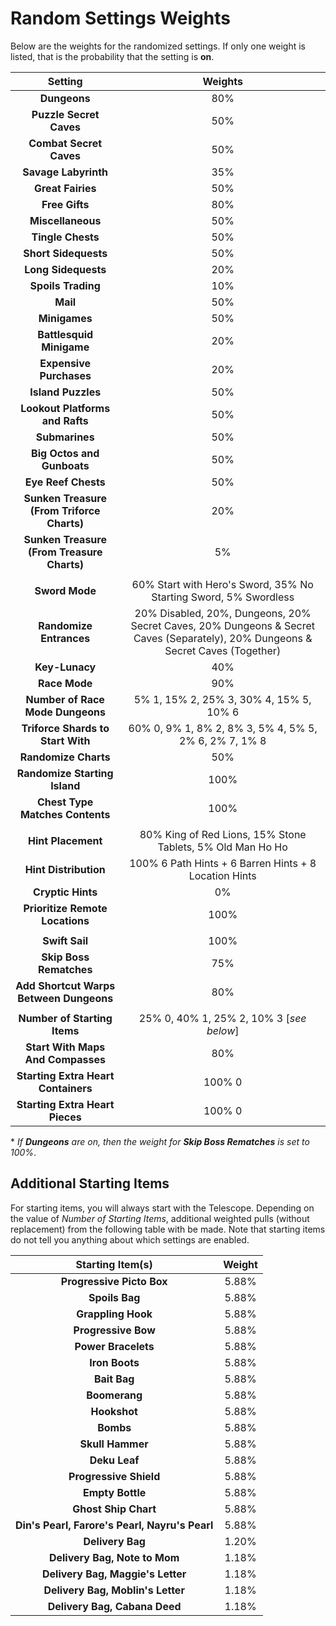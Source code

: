 # Random Settings Weights

Below are the weights for the randomized settings. If only one weight is listed, that is the probability that the setting is **on**.

|                 **Setting**                	|                                                           **Weights**                                                           	|
|:------------------------------------------:	|:-------------------------------------------------------------------------------------------------------------------------------:	|
|                **Dungeons**                	|                                                               80%                                                               	|
|           **Puzzle Secret Caves**          	|                                                               50%                                                               	|
|           **Combat Secret Caves**          	|                                                               50%                                                               	|
|            **Savage Labyrinth**            	|                                                               35%                                                               	|
|              **Great Fairies**             	|                                                               50%                                                               	|
|               **Free Gifts**               	|                                                               80%                                                               	|
|              **Miscellaneous**             	|                                                               50%                                                               	|
|              **Tingle Chests**             	|                                                               50%                                                               	|
|            **Short Sidequests**            	|                                                               50%                                                               	|
|             **Long Sidequests**            	|                                                               20%                                                               	|
|             **Spoils Trading**             	|                                                               10%                                                               	|
|                  **Mail**                  	|                                                               50%                                                               	|
|                **Minigames**               	|                                                               50%                                                               	|
|          **Battlesquid Minigame**          	|                                                               20%                                                               	|
|           **Expensive Purchases**          	|                                                               20%                                                               	|
|             **Island Puzzles**             	|                                                               50%                                                               	|
|       **Lookout Platforms and Rafts**      	|                                                               50%                                                               	|
|               **Submarines**               	|                                                               50%                                                               	|
|         **Big Octos and Gunboats**         	|                                                               50%                                                               	|
|             **Eye Reef Chests**            	|                                                               50%                                                               	|
| **Sunken Treasure (From Triforce Charts)** 	|                                                               20%                                                               	|
| **Sunken Treasure (From Treasure Charts)** 	|                                                                5%                                                               	|
|                                            	|                                                                                                                                 	|
|               **Sword Mode**               	|                                 60% Start with Hero's Sword, 35% No Starting Sword, 5% Swordless                                	|
|           **Randomize Entrances**          	| 20% Disabled, 20%, Dungeons, 20% Secret Caves, 20% Dungeons & Secret Caves (Separately), 20% Dungeons & Secret Caves (Together) 	|
|               **Key-Lunacy**               	|                                                               40%                                                               	|
|                **Race Mode**               	|                                                               90%                                                               	|
|      **Number of Race Mode Dungeons**      	|                                             5% 1, 15% 2, 25% 3, 30% 4, 15% 5, 10% 6                                             	|
|      **Triforce Shards to Start With**     	|                                      60% 0, 9% 1, 8% 2, 8% 3, 5% 4, 5% 5, 2% 6, 2% 7, 1% 8                                      	|
|            **Randomize Charts**            	|                                                               50%                                                               	|
|        **Randomize Starting Island**       	|                                                               100%                                                              	|
|       **Chest Type Matches Contents**      	|                                                               100%                                                              	|
|                                            	|                                                                                                                                 	|
|             **Hint Placement**             	|                                    80% King of Red Lions, 15% Stone Tablets, 5% Old Man Ho Ho                                   	|
|            **Hint Distribution**           	|                                      100% 6 Path Hints + 6 Barren Hints + 8 Location Hints                                      	|
|              **Cryptic Hints**             	|                                                               0%                                                                	|
|       **Prioritize Remote Locations**        	|                                                               100%                                                              	|
|                                            	|                                                                                                                                 	|
|               **Swift Sail**               	|                                                               100%                                                              	|
|           **Skip Boss Rematches**          	|                                                               75%                                                               	|
|   **Add Shortcut Warps Between Dungeons**  	|                                                               80%                                                               	|
|                                            	|                                                                                                                                 	|
|        **Number of Starting Items**        	|                                             25% 0, 40% 1, 25% 2, 10% 3 [_see below_]                                            	|
|      **Start With Maps And Compasses**     	|                                                               80%                                                               	|
|     **Starting Extra Heart Containers**    	|                                                              100% 0                                                             	|
|       **Starting Extra Heart Pieces**      	|                                                              100% 0                                                             	|

\* *If **Dungeons** are on, then the weight for **Skip Boss Rematches** is set to 100%*.

## Additional Starting Items
For starting items, you will always start with the Telescope. Depending on the value of _Number of Starting Items_, additional weighted pulls (without replacement) from the following table with be made. Note that starting items do not tell you anything about which settings are enabled.

|              **Starting Item(s)**              	| **Weight** 	|
|:----------------------------------------------:	|:----------:	|
|            **Progressive Picto Box**           	|    5.88%   	|
|                 **Spoils Bag**                 	|    5.88%   	|
|               **Grappling Hook**               	|    5.88%   	|
|               **Progressive Bow**              	|    5.88%   	|
|               **Power Bracelets**              	|    5.88%   	|
|                 **Iron Boots**                 	|    5.88%   	|
|                  **Bait Bag**                  	|    5.88%   	|
|                  **Boomerang**                 	|    5.88%   	|
|                  **Hookshot**                  	|    5.88%   	|
|                    **Bombs**                   	|    5.88%   	|
|                **Skull Hammer**                	|    5.88%   	|
|                  **Deku Leaf**                 	|    5.88%   	|
|             **Progressive Shield**             	|    5.88%   	|
|                **Empty Bottle**                	|    5.88%   	|
|              **Ghost Ship Chart**              	|    5.88%   	|
| **Din's Pearl, Farore's Pearl, Nayru's Pearl** 	|    5.88%   	|
|                **Delivery Bag**                	|    1.20%   	|
|          **Delivery Bag, Note to Mom**         	|    1.18%   	|
|        **Delivery Bag, Maggie's Letter**       	|    1.18%   	|
|        **Delivery Bag, Moblin's Letter**       	|    1.18%   	|
|          **Delivery Bag, Cabana Deed**         	|    1.18%   	|
